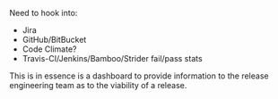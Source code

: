Need to hook into:

* Jira
* GitHub/BitBucket
* Code Climate?
* Travis-CI/Jenkins/Bamboo/Strider fail/pass stats

This is in essence is a dashboard to provide information to the release engineering team as to the viability of a release.
